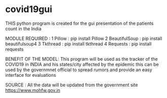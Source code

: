 # covid19gui
THIS python program is created for the gui presentation of the patients count in the India



MODULE REQUIRED :
1 Pillow            : pip install Pillow
2 BeautifulSoup     : pip install beautifulsoup4
3 Tkthread          : pip install tkthread
4 Requests          : pip install requests

BENEFIT OF THE MODEL:
This program will be used as the tracker of the COVID19 in INDIA and his states/city affected by the epidemic this can be used by the governmnet official to spread rumors and provide an easy interface for evaluations

SOURCE : All the data will be updated from the government site https://www.mohfw.gov.in
